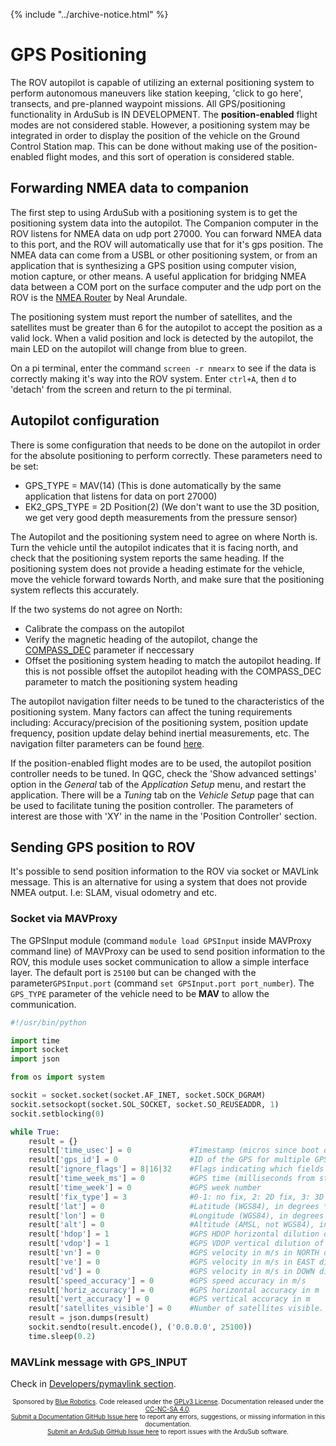 {% include "../archive-notice.html" %}

# GPS Positioning

The ROV autopilot is capable of utilizing an external positioning system to perform autonomous maneuvers like station keeping, 'click to go here', transects, and pre-planned waypoint missions. All GPS/positioning functionality in ArduSub is IN DEVELOPMENT. The **position-enabled** flight modes are not considered stable. However, a positioning system may be integrated in order to display the position of the vehicle on the Ground Control Station map. This can be done without making use of the position-enabled flight modes, and this sort of operation is considered stable.

## Forwarding NMEA data to companion

 The first step to using ArduSub with a positioning system is to get the positioning system data into the autopilot. The Companion computer in the ROV listens for NMEA data on udp port 27000. You can forward NMEA data to this port, and the ROV will automatically use that for it's gps position. The NMEA data can come from a USBL or other positioning system, or from an application that is synthesizing a GPS position using computer vision, motion capture, or other means. A useful application for bridging NMEA data between a COM port on the surface computer and the udp port on the ROV is the [NMEA Router](https://help.marinetraffic.com/hc/en-us/articles/204666828-NMEA-Router) by Neal Arundale.

The positioning system must report the number of satellites, and the satellites must be greater than 6 for the autopilot to accept the position as a valid lock. When a valid position and lock is detected by the autopilot, the main LED on the autopilot will change from blue to green.

On a pi terminal, enter the command `screen -r nmearx` to see if the data is correctly making it's way into the ROV system. Enter `ctrl+A`, then `d` to 'detach' from the screen and return to the pi terminal.

## Autopilot configuration

There is some configuration that needs to be done on the autopilot in order for the absolute positioning to perform correctly. These parameters need to be set:
- GPS_TYPE = MAV(14) (This is done automatically by the same application that listens for data on port 27000)
- EK2_GPS_TYPE = 2D Position(2) (We don't want to use the 3D position, we get very good depth measurements from the pressure sensor)

The Autopilot and the positioning system need to agree on where North is. Turn the vehicle until the autopilot indicates that it is facing north, and check that the positioning system reports the same heading. If the positioning system does not provide a heading estimate for the vehicle, move the vehicle forward towards North, and make sure that the positioning system reflects this accurately.

If the two systems do not agree on North:
- Calibrate the compass on the autopilot
- Verify the magnetic heading of the autopilot, change the [COMPASS_DEC](full-parameter-list.html#compassdec-compass-declination) parameter if neccessary
- Offset the positioning system heading to match the autopilot heading. If this is not possible offset the autopilot heading with the COMPASS_DEC parameter to match the positioning system heading

The autopilot navigation filter needs to be tuned to the characteristics of the positioning system. Many factors can affect the tuning requirements including: Accuracy/precision of the positioning system, position update frequency, position update delay behind inertial measurements, etc. The navigation filter parameters can be found [here](full-parameter-list.html#ek2-parameters).

If the position-enabled flight modes are to be used, the autopilot position controller needs to be tuned. In QGC, check the 'Show advanced settings' option in the _General_ tab of the _Application Setup_ menu, and restart the application. There will be a _Tuning_ tab on the _Vehicle Setup_ page that can be used to facilitate tuning the position controller. The parameters of interest are those with 'XY' in the name in the 'Position Controller' section.

## Sending GPS position to ROV

It's possible to send position information to the ROV via socket or MAVLink message.
This is an alternative for using a system that does not provide NMEA output. I.e: SLAM, visual odometry and etc.

### Socket via MAVProxy

The GPSInput module (command `module load GPSInput` inside MAVProxy command line) of MAVProxy can be used to send position information to the ROV, this module uses socket communication to allow a simple interface layer. The default port is `25100` but can be changed with the parameter`GPSInput.port` (command `set GPSInput.port port_number`). The `GPS_TYPE` parameter of the vehicle need to be **MAV** to allow the communication.

```py
#!/usr/bin/python

import time
import socket
import json

from os import system

sockit = socket.socket(socket.AF_INET, socket.SOCK_DGRAM)
sockit.setsockopt(socket.SOL_SOCKET, socket.SO_REUSEADDR, 1)
sockit.setblocking(0)

while True:
    result = {}
    result['time_usec'] = 0             #Timestamp (micros since boot or Unix epoch)
    result['gps_id'] = 0                #ID of the GPS for multiple GPS inputs
    result['ignore_flags'] = 8|16|32    #Flags indicating which fields to ignore (see GPS_INPUT_IGNORE_FLAGS enum). All other fields must be provided.
    result['time_week_ms'] = 0          #GPS time (milliseconds from start of GPS week)
    result['time_week'] = 0             #GPS week number
    result['fix_type'] = 3              #0-1: no fix, 2: 2D fix, 3: 3D fix. 4: 3D with DGPS. 5: 3D with RTK
    result['lat'] = 0                   #Latitude (WGS84), in degrees * 1E7
    result['lon'] = 0                   #Longitude (WGS84), in degrees * 1E7
    result['alt'] = 0                   #Altitude (AMSL, not WGS84), in m (positive for up)
    result['hdop'] = 1                  #GPS HDOP horizontal dilution of position in m
    result['vdop'] = 1                  #GPS VDOP vertical dilution of position in m
    result['vn'] = 0                    #GPS velocity in m/s in NORTH direction in earth-fixed NED frame
    result['ve'] = 0                    #GPS velocity in m/s in EAST direction in earth-fixed NED frame
    result['vd'] = 0                    #GPS velocity in m/s in DOWN direction in earth-fixed NED frame
    result['speed_accuracy'] = 0        #GPS speed accuracy in m/s
    result['horiz_accuracy'] = 0        #GPS horizontal accuracy in m
    result['vert_accuracy'] = 0         #GPS vertical accuracy in m
    result['satellites_visible'] = 0    #Number of satellites visible.
    result = json.dumps(result)
    sockit.sendto(result.encode(), ('0.0.0.0', 25100))
    time.sleep(0.2)
```

### MAVLink message with GPS_INPUT
Check in [Developers/pymavlink section](pymavlink.md).

<p style="font-size:10px; text-align:center">
Sponsored by <a href="http://www.bluerobotics.com/">Blue Robotics</a>. Code released under the <a href="https://github.com/bluerobotics/ardusub/blob/master/COPYING.txt">GPLv3 License</a>. Documentation released under the <a href="https://creativecommons.org/licenses/by-nc-sa/4.0/">CC-NC-SA 4.0</a>.<br />
<a href="https://github.com/bluerobotics/ardusub-docs/issues/">Submit a Documentation GitHub Issue here</a> to report any errors, suggestions, or missing information in this documentation.<br />
<a href="https://github.com/bluerobotics/ardusub/issues/">Submit an ArduSub GitHub Issue here</a> to report issues with the ArduSub software.
</p>
